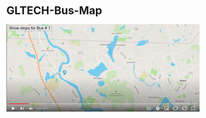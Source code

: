 # GLTECH-Bus-Map
[<img src="map-vid-thumbnail.png">](https://www.youtube.com/watch?v=YmgChy038LE "GLTECH Bus Map Animation")
